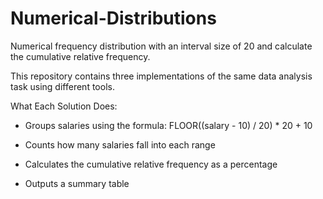 # Numerical-Distributions
Numerical frequency distribution with an interval size of 20 and calculate the cumulative relative frequency.

This repository contains three implementations of the same data analysis task using different tools.

What Each Solution Does:

- Groups salaries using the formula: FLOOR((salary - 10) / 20) * 20 + 10

- Counts how many salaries fall into each range

- Calculates the cumulative relative frequency as a percentage

- Outputs a summary table



